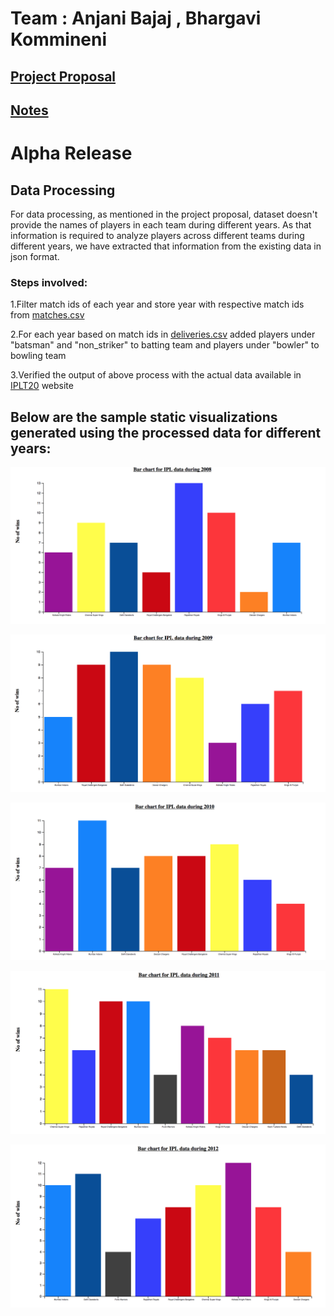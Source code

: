 # Team : Anjani Bajaj , Bhargavi Kommineni

## [Project Proposal](https://docs.google.com/document/d/1thCe2jO5nzHneGDZ3bGYMHAQf7JScdcBN7u2UjIFCOk/edit#heading=h.qiry0ekz43dl)

## [Notes](https://docs.google.com/document/d/1lSc4E7B8FTIiY3WnjQDdcCs23JhIhWPhN9xIvkSEQvw/edit)

# Alpha Release

## Data Processing

For data processing, as mentioned in the project proposal, dataset doesn't provide the names of players in
each team during different years. As that information is required to analyze players across different teams
during different years, we have extracted that information from the existing data in json format.

### Steps involved:

1.Filter match ids of each year and store year with respective match ids from [matches.csv](https://github.com/bkommineni/DataVisualization-FinalProject/blob/master/data/matches.csv)

2.For each year based on match ids in [deliveries.csv](https://github.com/bkommineni/DataVisualization-FinalProject/blob/master/data/deliveries.csv) added players under "batsman" and "non_striker" to
batting team and players under "bowler" to bowling team

3.Verified the output of above process with the actual data available in [IPLT20](https://www.iplt20.com/) website

## Below are the sample static visualizations generated using the processed data for different years:

![alt tag](./images/IPL2008BarChart.png)

![alt tag](./images/IPL2009BarChart.png)

![alt tag](./images/IPL2010BarChart.png)

![alt tag](./images/IPL2011BarChart.png)

![alt tag](./images/IPL2012BarChart.png)


  <body>
    <script src="https://d3js.org/d3.v4.min.js"></script>
    <script src="https://cdnjs.cloudflare.com/ajax/libs/topojson/1.6.20/topojson.min.js"></script>
    <script>
		var selected_year = 2017;

    var width = window.innerWidth, height = window.innerHeight;

		var teamsMap = new Map();
		teamsMap.set("Chennai Super Kings",{"color":"#8dd3c7","state":"Tamilnadu"});
		teamsMap.set("Kochi Tuskers Kerala",{"color":"#ffffb3","state":"Kerala"});
		teamsMap.set("Royal Challengers Bangalore",{"color":"#bebada","state":"Karnataka"});
		teamsMap.set("Kings XI Punjab",{"color":"#fb8072","state":"Punjab"});
		teamsMap.set("Rajasthan Royals",{"color":"#80b1d3","state":"Rajasthan"});
		teamsMap.set("Delhi Daredevils",{"color":"#fdb462","state":"NCT of Delhi"});
		teamsMap.set("Mumbai Indians",{"color":"#b3de69","state":"Maharashtra"});
		teamsMap.set("Deccan Chargers",{"color":"#fccde5","state":"Telangana"});
		teamsMap.set("Sunrisers Hyderabad",{"color":"#fccde5","state":"Telangana"});
		teamsMap.set("Kolkata Knight Riders",{"color":"#d9d9d9","state":"West Bengal"});
		teamsMap.set("Pune Warriors",{"color":"#bc80bd","state":"Maharashtra"});
		teamsMap.set("Gujarat Lions",{"color":"#ccebc5","state":"Gujarat"});

    var projection = d3.geoMercator();

    var path = d3.geoPath()
        .projection(projection)
        .pointRadius(2);

    var svg = d3.select("body").append("svg")
        .attr("width", width)
        .attr("height", height);

    var g = svg.append("g");

    d3.json("india.json", function(error, geodata){


			d3.csv("matches.csv", function(matches_data) {

			d3.json("teams_by_year.json", function(data) {
					var boundary = centerZoom(geodata);
					drawOuterBoundary(geodata, boundary);
					var teams = getTeamsInParticularYear(data,selected_year);
					var subunits = drawSubUnits(geodata);
					colorSubunits(subunits,teams);
				});
			});


    });


		function getTeamsInParticularYear(data,year){
			keys = d3.keys(data);
			var teams;
			keys.forEach(function(d){
				if(d == year)
				{
					teams = d3.keys(data[d]);
				}
			});
			return teams;
		}

    function centerZoom(data){

      var o = topojson.mesh(data, data.objects.polygons, function(a, b) { return a === b; });

      projection
          .scale(1)
          .translate([0, 0]);

      var b = path.bounds(o),
          s = 1 / Math.max((b[1][0] - b[0][0]) / width, (b[1][1] - b[0][1]) / height),
          t = [(width - s * (b[1][0] + b[0][0])) / 2, (height - s * (b[1][1] + b[0][1])) / 2];

      var p = projection
          .scale(s)
          .translate(t);

      return o;

    }

    function drawOuterBoundary(data, boundary){

      g.append("path")
          .datum(boundary)
          .attr("d", path)
          .attr("class", "subunit-boundary")
          .attr("fill", "none")
          .attr("stroke", "#3a403d");

    }

    function drawSubUnits(data){

      var subunits = g.selectAll(".subunit")
          .data(topojson.feature(data, data.objects.polygons).features)
        .enter().append("path")
          .attr("class", "subunit")
          .attr("d", path)
          .style("stroke", "#fff")
          .style("stroke-width", "1px");

      return subunits;

    }

    function colorSubunits(subunits,teams) {

      var c = d3.scaleOrdinal(d3.schemeCategory20);
      subunits
          .style("fill", function(s){
						var c = 	"#ffffff";
						teams.forEach(function(d){
							if(teamsMap.get(d))
							{
								if(teamsMap.get(d).state == s.properties.st_nm)
								{
									c = teamsMap.get(d).color;
								}
							}
						});
						return c; })
          .style("opacity", ".8");

    }
    </script>

  </body>
